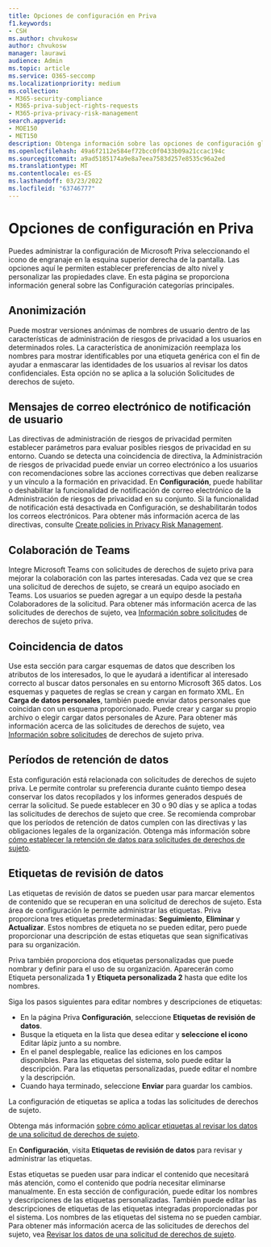 ```yaml
---
title: Opciones de configuración en Priva
f1.keywords:
- CSH
ms.author: chvukosw
author: chvukosw
manager: laurawi
audience: Admin
ms.topic: article
ms.service: O365-seccomp
ms.localizationpriority: medium
ms.collection:
- M365-security-compliance
- M365-priva-subject-rights-requests
- M365-priva-privacy-risk-management
search.appverid:
- MOE150
- MET150
description: Obtenga información sobre las opciones de configuración global de Microsoft Priva.
ms.openlocfilehash: 49a6f2112e584ef72bcc0f0433b09a21ccac194c
ms.sourcegitcommit: a9ad5185174a9e8a7eea7583d257e8535c96a2ed
ms.translationtype: MT
ms.contentlocale: es-ES
ms.lasthandoff: 03/23/2022
ms.locfileid: "63746777"
---
```

# <a name="configure-priva-settings"></a>Opciones de configuración en Priva

Puedes administrar la configuración de Microsoft Priva seleccionando el icono de engranaje en la esquina superior derecha de la pantalla. Las opciones aquí le permiten establecer preferencias de alto nivel y personalizar las propiedades clave. En esta página se proporciona información general sobre las Configuración categorías principales.

## <a name="anonymization"></a>Anonimización

Puede mostrar versiones anónimas de nombres de usuario dentro de las características de administración de riesgos de privacidad a los usuarios en determinados roles. La característica de anonimización reemplaza los nombres para mostrar identificables por una etiqueta genérica con el fin de ayudar a enmascarar las identidades de los usuarios al revisar los datos confidenciales. Esta opción no se aplica a la solución Solicitudes de derechos de sujeto.

## <a name="user-notification-emails"></a>Mensajes de correo electrónico de notificación de usuario  

Las directivas de administración de riesgos de privacidad permiten establecer parámetros para evaluar posibles riesgos de privacidad en su entorno. Cuando se detecta una coincidencia de directiva, la Administración de riesgos de privacidad puede enviar un correo electrónico a los usuarios con recomendaciones sobre las acciones correctivas que deben realizarse y un vínculo a la formación en privacidad. En **Configuración**, puede habilitar o deshabilitar la funcionalidad de notificación de correo electrónico de la Administración de riesgos de privacidad en su conjunto. Si la funcionalidad de notificación está desactivada en Configuración, se deshabilitarán todos los correos electrónicos. Para obtener más información acerca de las directivas, consulte [Create policies in Privacy Risk Management](risk-management-policies.md).

## <a name="teams-collaboration"></a>Colaboración de Teams  

Integre Microsoft Teams con solicitudes de derechos de sujeto priva para mejorar la colaboración con las partes interesadas. Cada vez que se crea una solicitud de derechos de sujeto, se creará un equipo asociado en Teams. Los usuarios se pueden agregar a un equipo desde la pestaña Colaboradores de la solicitud. Para obtener más información acerca de las solicitudes de derechos de sujeto, vea [Información sobre solicitudes](subject-rights-requests.md) de derechos de sujeto priva.

## <a name="data-matching"></a>Coincidencia de datos  

Use esta sección para cargar esquemas de datos que describen los atributos de los interesados, lo que le ayudará a identificar al interesado correcto al buscar datos personales en su entorno Microsoft 365 datos. Los esquemas y paquetes de reglas se crean y cargan en formato XML. En **Carga de datos personales**, también puede enviar datos personales que coincidan con un esquema proporcionado. Puede crear y cargar su propio archivo o elegir cargar datos personales de Azure. Para obtener más información acerca de las solicitudes de derechos de sujeto, vea [Información sobre solicitudes](subject-rights-requests.md) de derechos de sujeto priva.

## <a name="data-retention-periods"></a>Períodos de retención de datos

Esta configuración está relacionada con solicitudes de derechos de sujeto priva. Le permite controlar su preferencia durante cuánto tiempo desea conservar los datos recopilados y los informes generados después de cerrar la solicitud. Se puede establecer en 30 o 90 días y se aplica a todas las solicitudes de derechos de sujeto que cree. Se recomienda comprobar que los períodos de retención de datos cumplen con las directivas y las obligaciones legales de la organización. Obtenga más información sobre [cómo establecer la retención de datos para solicitudes de derechos de sujeto](subject-rights-requests-reports.md#manage-data-retention).

## <a name="data-review-tags"></a>Etiquetas de revisión de datos

Las etiquetas de revisión de datos se pueden usar para marcar elementos de contenido que se recuperan en una solicitud de derechos de sujeto. Esta área de configuración le permite administrar las etiquetas. Priva proporciona tres etiquetas predeterminadas: **Seguimiento**, **Eliminar** y **Actualizar**. Estos nombres de etiqueta no se pueden editar, pero puede proporcionar una descripción de estas etiquetas que sean significativas para su organización.

Priva también proporciona dos etiquetas personalizadas que puede nombrar y definir para el uso de su organización. Aparecerán como Etiqueta personalizada **1** y **Etiqueta personalizada 2** hasta que edite los nombres.

Siga los pasos siguientes para editar nombres y descripciones de etiquetas:

- En la página Priva **Configuración**, seleccione **Etiquetas de revisión de datos**.
- Busque la etiqueta en la lista que desea editar y **seleccione el icono** Editar lápiz junto a su nombre.
- En el panel desplegable, realice las ediciones en los campos disponibles. Para las etiquetas del sistema, solo puede editar la descripción. Para las etiquetas personalizadas, puede editar el nombre y la descripción.
- Cuando haya terminado, seleccione **Enviar** para guardar los cambios.

La configuración de etiquetas se aplica a todas las solicitudes de derechos de sujeto.

Obtenga más información [sobre cómo aplicar etiquetas al revisar los datos de una solicitud de derechos de sujeto](subject-rights-requests-data-review.md#apply-tags).

En **Configuración**, visita **Etiquetas de revisión de datos** para revisar y administrar las etiquetas.
 
Estas etiquetas se pueden usar para indicar el contenido que necesitará más atención, como el contenido que podría necesitar eliminarse manualmente. En esta sección de configuración, puede editar los nombres y descripciones de las etiquetas personalizadas. También puede editar las descripciones de etiquetas de las etiquetas integradas proporcionadas por el sistema. Los nombres de las etiquetas del sistema no se pueden cambiar. Para obtener más información acerca de las solicitudes de derechos del sujeto, vea [Revisar los datos de una solicitud de derechos de sujeto](subject-rights-requests-data-review.md#step-3-review-data).
